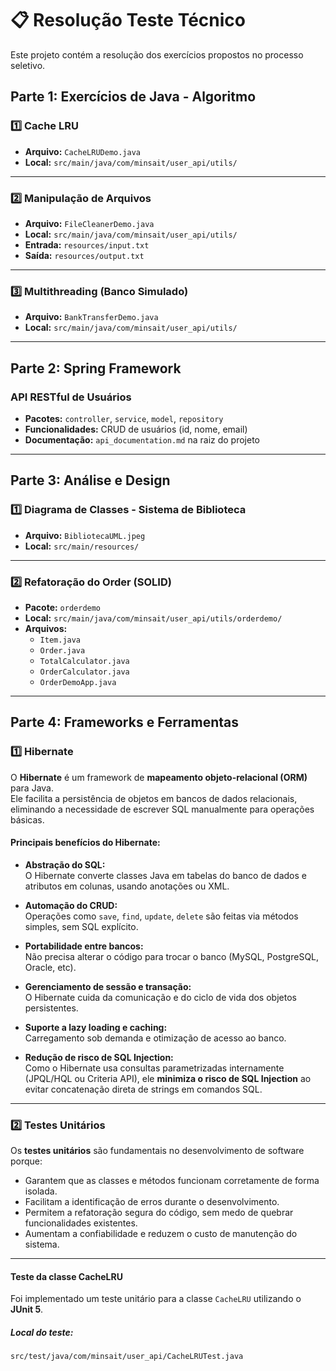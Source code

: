 # 📋 Resolução Teste Técnico

Este projeto contém a resolução dos exercícios propostos no processo seletivo.

## **Parte 1: Exercícios de Java - Algoritmo**

### 1️⃣ Cache LRU  
- **Arquivo:** `CacheLRUDemo.java`  
- **Local:** `src/main/java/com/minsait/user_api/utils/`

---

### 2️⃣ Manipulação de Arquivos  
- **Arquivo:** `FileCleanerDemo.java`  
- **Local:** `src/main/java/com/minsait/user_api/utils/`  
- **Entrada:** `resources/input.txt`  
- **Saída:** `resources/output.txt`

---

### 3️⃣ Multithreading (Banco Simulado)  
- **Arquivo:** `BankTransferDemo.java`  
- **Local:** `src/main/java/com/minsait/user_api/utils/`

---

## **Parte 2: Spring Framework**

### API RESTful de Usuários  
- **Pacotes:** `controller`, `service`, `model`, `repository`  
- **Funcionalidades:** CRUD de usuários (id, nome, email)
- **Documentação:** `api_documentation.md` na raiz do projeto
---

## **Parte 3: Análise e Design**

### 1️⃣ Diagrama de Classes - Sistema de Biblioteca  
- **Arquivo:** `BibliotecaUML.jpeg`  
- **Local:** `src/main/resources/`

---

### 2️⃣ Refatoração do Order (SOLID)  
- **Pacote:** `orderdemo`  
- **Local:** `src/main/java/com/minsait/user_api/utils/orderdemo/`  
- **Arquivos:**  
    - `Item.java`  
    - `Order.java`  
    - `TotalCalculator.java`  
    - `OrderCalculator.java`  
    - `OrderDemoApp.java`

---

## **Parte 4: Frameworks e Ferramentas**

### 1️⃣ Hibernate

O **Hibernate** é um framework de **mapeamento objeto-relacional (ORM)** para Java.  
Ele facilita a persistência de objetos em bancos de dados relacionais, eliminando a necessidade de escrever SQL manualmente para operações básicas.

#### **Principais benefícios do Hibernate:**

- **Abstração do SQL:**  
  O Hibernate converte classes Java em tabelas do banco de dados e atributos em colunas, usando anotações ou XML.

- **Automação do CRUD:**  
  Operações como `save`, `find`, `update`, `delete` são feitas via métodos simples, sem SQL explícito.

- **Portabilidade entre bancos:**  
  Não precisa alterar o código para trocar o banco (MySQL, PostgreSQL, Oracle, etc).

- **Gerenciamento de sessão e transação:**  
  O Hibernate cuida da comunicação e do ciclo de vida dos objetos persistentes.

- **Suporte a lazy loading e caching:**  
  Carregamento sob demanda e otimização de acesso ao banco.

- **Redução de risco de SQL Injection:**  
  Como o Hibernate usa consultas parametrizadas internamente (JPQL/HQL ou Criteria API), ele **minimiza o risco de SQL Injection** ao evitar concatenação direta de strings em comandos SQL.

---

### 2️⃣ Testes Unitários

Os **testes unitários** são fundamentais no desenvolvimento de software porque:

- Garantem que as classes e métodos funcionam corretamente de forma isolada.
- Facilitam a identificação de erros durante o desenvolvimento.
- Permitem a refatoração segura do código, sem medo de quebrar funcionalidades existentes.
- Aumentam a confiabilidade e reduzem o custo de manutenção do sistema.

---

#### **Teste da classe CacheLRU**

Foi implementado um teste unitário para a classe `CacheLRU` utilizando o **JUnit 5**.

##### **Local do teste:**
`src/test/java/com/minsait/user_api/CacheLRUTest.java`


